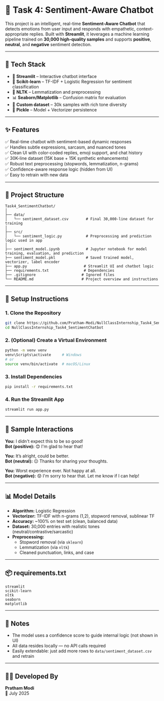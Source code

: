 # 🤖 Task 4: Sentiment-Aware Chatbot

This project is an intelligent, real-time **Sentiment-Aware Chatbot** that detects emotions from user input and responds with empathetic, context-appropriate replies. Built with **Streamlit**, it leverages a machine learning pipeline trained on **30,000 high-quality samples** and supports **positive**, **neutral**, and **negative** sentiment detection.

---

## 🚀 Tech Stack

- 🎨 **Streamlit** – Interactive chatbot interface  
- 🧠 **Scikit-learn** – TF-IDF + Logistic Regression for sentiment classification  
- 🧹 **NLTK** – Lemmatization and preprocessing  
- 📊 **Seaborn/Matplotlib** – Confusion matrix for evaluation  
- 🧠 **Custom dataset** – 30k samples with rich tone diversity  
- 🧾 **Pickle** – Model + Vectorizer persistence  

---

## ✨ Features

✅ Real-time chatbot with sentiment-based dynamic responses  
✅ Handles subtle expressions, sarcasm, and nuanced tones  
✅ Clean UI with color-coded replies, emoji support, and chat history  
✅ 30K-line dataset (15K base + 15K synthetic enhancements)  
✅ Robust text preprocessing (stopwords, lemmatization, n-grams)  
✅ Confidence-aware response logic (hidden from UI)  
✅ Easy to retrain with new data  

---

## 🧱 Project Structure

```
Task4_SentimentChatbot/
│
├── data/
│   └── sentiment_dataset.csv        # Final 30,000-line dataset for training
│
├── src/
│   └── sentiment_logic.py           # Preprocessing and prediction logic used in app
│
├── sentiment_model.ipynb            # Jupyter notebook for model training, evaluation, and prediction
├── sentiment_model.pkl              # Saved trained model, vectorizer, label encoder
├── app.py                          # Streamlit UI and chatbot logic
├── requirements.txt                # Dependencies
├── .gitignore                     # Ignored files
└── README.md                      # Project overview and instructions
```

---

## 🔧 Setup Instructions

### 1. Clone the Repository

```bash
git clone https://github.com/Pratham-Modi/NullClassInternship_Task4_SentimentAwareChatbot
cd NullClassInternship_Task4_SentimentChatbot
```

### 2. (Optional) Create a Virtual Environment

```bash
python -m venv venv
venv\Scripts\activate     # Windows
# or
source venv/bin/activate  # macOS/Linux
```

### 3. Install Dependencies

```bash
pip install -r requirements.txt
```

### 4. Run the Streamlit App

```bash
streamlit run app.py
```

---

## 💬 Sample Interactions

**You:** I didn't expect this to be so good!  
**Bot (positive):** 😊 I'm glad to hear that!

**You:** It’s alright, could be better.  
**Bot (neutral):** 😐 Thanks for sharing your thoughts.

**You:** Worst experience ever. Not happy at all.  
**Bot (negative):** 😟 I'm sorry to hear that. Let me know if I can help!

---

## 📊 Model Details

- **Algorithm:** Logistic Regression  
- **Vectorizer:** TF-IDF with n-grams (1,2), stopword removal, sublinear TF  
- **Accuracy:** ~100% on test set (clean, balanced data)  
- **Dataset:** 30,000 entries with realistic tones (neutral/contrastive/sarcastic)  
- **Preprocessing:**
  - Stopword removal (via `sklearn`)
  - Lemmatization (via `nltk`)
  - Cleaned punctuation, links, and case

---

## 📦 requirements.txt

```
streamlit
scikit-learn
nltk
seaborn
matplotlib
```

---

## 📌 Notes

- The model uses a confidence score to guide internal logic (not shown in UI)
- All data resides locally — no API calls required
- Easily extendable: just add more rows to `data/sentiment_dataset.csv` and retrain

---

## 👨‍💻 Developed By

**Pratham Modi**  
📅 July 2025 
